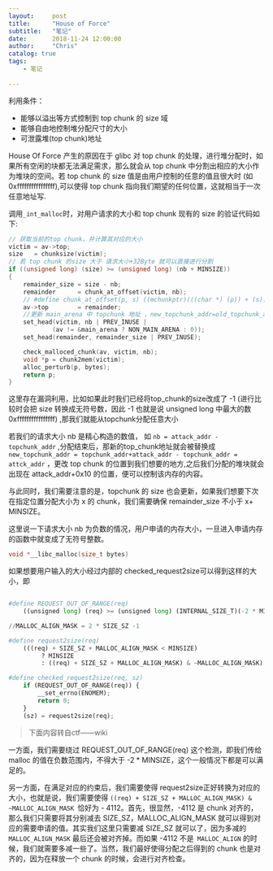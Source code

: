 ```yaml
---
layout:     post
title:      "House of Force"
subtitle:   "笔记"
date:       2018-11-24 12:00:00
author:     "Chris"
catalog: true
tags:
    - 笔记
 
---
```


利用条件：

* 能够以溢出等方式控制到 top chunk 的 size 域
* 能够自由地控制堆分配尺寸的大小
* 可泄露堆(top chunk)地址

House Of Force 产生的原因在于 glibc 对 top chunk 的处理，进行堆分配时，如果所有空闲的块都无法满足需求，那么就会从 top chunk 中分割出相应的大小作为堆块的空间。若 top chunk 的 size 值是由用户控制的任意的值且很大时 (如0xffffffffffffffff),可以使得 top chunk 指向我们期望的任何位置，这就相当于一次任意地址写.

调用`_int_malloc`时，对用户请求的大小和 top chunk 现有的 size 的验证代码如下:

```c
// 获取当前的top chunk，并计算其对应的大小
victim = av->top;
size   = chunksize(victim);
// 若 top chunk 的size 大于 请求大小+32Byte 就可以直接进行分割
if ((unsigned long) (size) >= (unsigned long) (nb + MINSIZE)) 
{
    remainder_size = size - nb;
    remainder      = chunk_at_offset(victim, nb); 
    // #define chunk_at_offset(p, s) ((mchunkptr)(((char *) (p)) + (s)))
    av->top        = remainder;  
    //更新 main_arena 中 topchunk 地址 ，new_topchunk_addr=old_topchunk_addr+请求大小nb
    set_head(victim, nb | PREV_INUSE |
            (av != &main_arena ? NON_MAIN_ARENA : 0));
    set_head(remainder, remainder_size | PREV_INUSE);

    check_malloced_chunk(av, victim, nb);
    void *p = chunk2mem(victim);
    alloc_perturb(p, bytes);
    return p;
}

```
这里存在漏洞利用，比如如果此时我们已经将top_chunk的size改成了 -1 (进行比较时会把 size 转换成无符号数，因此 -1 也就是说 unsigned long 中最大的数0xffffffffffffffff) ,那我们就能从topchunk分配任意大小

若我们的请求大小 nb 是精心构造的数值， 如 `nb = attack_addr - topchunk_addr` ,分配结束后，那新的top_chunk地址就会被替换成 `new_topchunk_addr = topchunk_addr+attack_addr - topchunk_addr = attck_addr`  ，更改 top chunk 的位置到我们想要的地方,之后我们分配的堆块就会出现在 attack_addr+0x10 的位置，便可以控制该内存的内容。

与此同时，我们需要注意的是，topchunk 的 size 也会更新，如果我们想要下次在指定位置分配大小为 x 的 chunk，我们需要确保 remainder_size 不小于 x+ MINSIZE。


这里说一下请求大小 nb 为负数的情况，用户申请的内存大小，一旦进入申请内存的函数中就变成了无符号整数。

```c
void *__libc_malloc(size_t bytes)
```

如果想要用户输入的大小经过内部的 checked_request2size可以得到这样的大小，即

```python

#define REQUEST_OUT_OF_RANGE(req)                                              \
    ((unsigned long) (req) >= (unsigned long) (INTERNAL_SIZE_T)(-2 * MINSIZE))

//MALLOC_ALIGN_MASK = 2 * SIZE_SZ -1

#define request2size(req)                                                      \
    (((req) + SIZE_SZ + MALLOC_ALIGN_MASK < MINSIZE)                           \
         ? MINSIZE                                                             \
         : ((req) + SIZE_SZ + MALLOC_ALIGN_MASK) & ~MALLOC_ALIGN_MASK)

#define checked_request2size(req, sz)                                          \
    if (REQUEST_OUT_OF_RANGE(req)) {                                           \
        __set_errno(ENOMEM);                                                   \
        return 0;                                                              \
    }                                                                          \
    (sz) = request2size(req);

```
>下面内容转自ctf——wiki


一方面，我们需要绕过 REQUEST_OUT_OF_RANGE(req) 这个检测，即我们传给 malloc 的值在负数范围内，不得大于 -2 * MINSIZE，这个一般情况下都是可以满足的。

另一方面，在满足对应的约束后，我们需要使得 request2size正好转换为对应的大小，也就是说，我们需要使得 `((req) + SIZE_SZ + MALLOC_ALIGN_MASK) & ~MALLOC_ALIGN_MASK `恰好为 - 4112。首先，很显然，-4112 是 chunk 对齐的，那么我们只需要将其分别减去 SIZE_SZ，MALLOC_ALIGN_MASK 就可以得到对应的需要申请的值。其实我们这里只需要减 SIZE_SZ 就可以了，因为多减的` MALLOC_ALIGN_MASK` 最后还会被对齐掉。而如果 -4112 不是` MALLOC_ALIGN` 的时候，我们就需要多减一些了。当然，我们最好使得分配之后得到的 chunk 也是对齐的，因为在释放一个 chunk 的时候，会进行对齐检查。